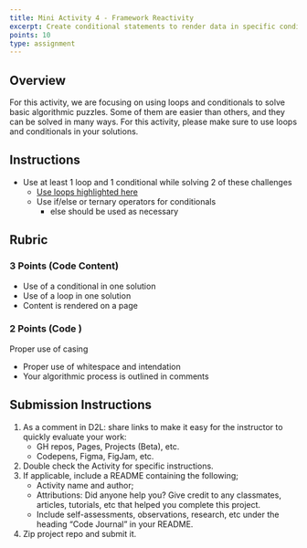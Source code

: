 ```yaml
---
title: Mini Activity 4 - Framework Reactivity
excerpt: Create conditional statements to render data in specific conditions. Use loops to access lists of content.
points: 10
type: assignment
---
```


<h2>Overview</h2>

For this activity, we are focusing on using loops and conditionals to solve basic algorithmic puzzles. Some of them are easier than others, and they can be solved in many ways. For this activity, please make sure to use loops and conditionals in your solutions.

<h2>Instructions</h2>

- Use at least 1 loop and 1 conditional while solving 2 of these challenges
  - [Use loops highlighted here](https://developer.mozilla.org/en-US/docs/Web/JavaScript/Guide/Loops_and_iteration)
  - Use if/else or ternary operators for conditionals
    - else should be used as necessary

<h2>Rubric</h2>

### 3 Points (Code Content)

- Use of a conditional in one solution
- Use of a loop in one solution
- Content is rendered on a page

### 2 Points (Code )

Proper use of casing

- Proper use of whitespace and intendation
- Your algorithmic process is outlined in comments

<h2>Submission Instructions</h2>

1. As a comment in D2L: share links to make it easy for the instructor to quickly evaluate your work:
   - GH repos, Pages, Projects (Beta), etc.
   - Codepens, Figma, FigJam, etc.
2. Double check the Activity for specific instructions.
3. If applicable, include a README containing the following;
   - Activity name and author;
   - Attributions: Did anyone help you? Give credit to any classmates, articles, tutorials, etc that helped you complete this project.
   - Include self-assessments, observations, research, etc under the heading “Code Journal” in your README.
4. Zip project repo and submit it.
